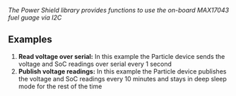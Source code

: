 _The Power Shield library provides functions to use the on-board MAX17043 fuel guage via I2C_

## Examples

1. **Read voltage over serial:** In this example the Particle device sends the voltage and SoC readings over serial every 1 second
2. **Publish voltage readings:** In this example the Particle device publishes the voltage and SoC readings every 10 minutes and stays in deep sleep mode for the rest of the time
